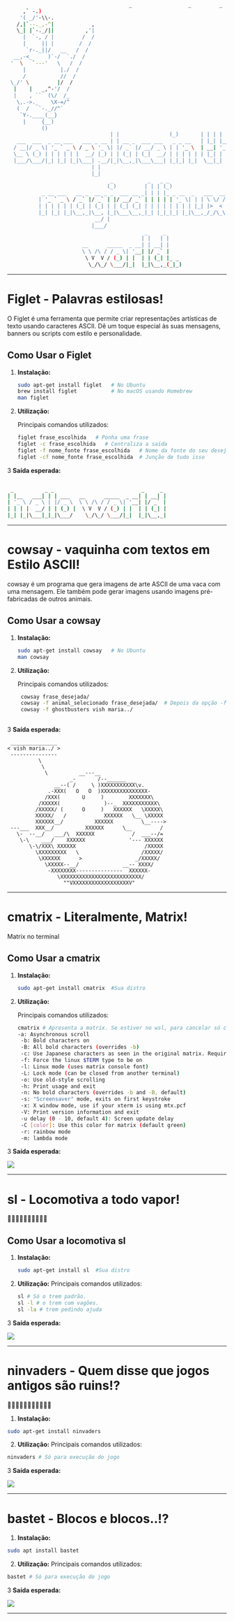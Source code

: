 
```bash
   
                                       _                  _         _   _                                                                     _,.
     ,` -.)
    '( _/'-\\-.               
   /,|`--._,-^|            ,     
   \_| |`-._/||          ,'|       
     |  `-, / |         /  /      
     |     || |        /  /       
      `r-._||/   __   /  /  
  __,-<_     )`-/  `./  /
 '  \   `---'   \   /  / 
     |           |./  /  
     /           //  /     
 \_/' \         |/  /         
  |    |   _,^-'/  /              
  |    , ``  (\/  /_        
   \,.->._    \X-=/^         
   (  /   `-._//^`  
    `Y-.____(__}              
     |     {__)           
           ()
                                 | |                (_)       | | | |
   ___  ___  _ __ ___   ___ _ __ | | __ _  ___ ___   _ _ __   | |_| |__   ___
  / __|/ _ \| '_ ` _ \ / _ \ '_ \| |/ _` |/ __/ _ \ | | '_ \  | __| '_ \ / _ \
  \__ \ (_) | | | | | |  __/ |_) | | (_| | (_|  __/ | | | | | | |_| | | |  __/
  |___/\___/|_| |_| |_|\___| .__/|_|\__,_|\___\___| |_|_| |_|  \__|_| |_|\___|
                           | |
                           |_|
                                 _           _   _ _
                                (_)         | | | (_)
           _ __ ___   __ _  __ _ _  ___ __ _| | | |_ _ __  _   ___  __   
          | '_ ` _ \ / _` |/ _` | |/ __/ _` | | | | | '_ \| | | \ \/ /
          | | | | | | (_| | (_| | | (_| (_| | | | | | | | | |_| |>  <
          |_| |_| |_|\__,_|\__, |_|\___\__,_|_| |_|_|_| |_|\__,_/_/\_\
                            __/ |
                           |___/
                                            _     _
                                           | |   | |
                        __      _____  _ __| | __| |
                        \ \ /\ / / _ \| '__| |/ _` |
                         \ V  V / (_) | |  | | (_| |_ _
                          \_/\_/ \___/|_|  |_|\__,_(_|_)

```
<hr>

# Figlet - Palavras estilosas!
O Figlet é uma ferramenta que permite criar representações artísticas de texto usando caracteres ASCII. Dê um toque especial às suas mensagens, banners ou scripts com estilo e personalidade.

## Como Usar o Figlet

1. **Instalação:**
   
   ```bash
   sudo apt-get install figlet   # No Ubuntu
   brew install figlet           # No macOS usando Homebrew
   man figlet

3. **Utilização:**

   Principais comandos utilizados:

   ```bash
   figlet frase_escolhida   # Ponha uma frase
   figlet -c frase_escolhida   # Centraliza a saída
   figlet -f nome_fonte frase_escolhida   # Nome da fonte do seu desejo
   figlet -cf nome_fonte frase_escolhida  # Junção de tudo isso

3 **Saída esperada:**
   ```bash

    _          _ _                            _     _
| |__   ___| | | ___   __      _____  _ __| | __| |
| '_ \ / _ \ | |/ _ \  \ \ /\ / / _ \| '__| |/ _` |
| | | |  __/ | | (_) |  \ V  V / (_) | |  | | (_| |
|_| |_|\___|_|_|\___/    \_/\_/ \___/|_|  |_|\__,_|
```
<hr>

# cowsay - vaquinha com textos em Estilo ASCII!
cowsay é um programa que gera imagens de arte ASCII de uma vaca com uma mensagem. Ele também pode gerar imagens usando imagens pré-fabricadas de outros animais.

## Como Usar a cowsay

1. **Instalação:**

   ```bash
   sudo apt-get install cowsay   # No Ubuntu
   man cowsay

2. **Utilização:**

   Principais comandos utilizados:
   ```bash
    cowsay frase_desejada/
    cowsay -f animal_selecionado frase_desejada/  # Depois da opção -f selecionada, aperte tab para ver os animais
    cowsay -f ghostbusters vish maria../
  
3 **Saída esperada:**

```
 _______________
< vish maria../ >
 ---------------
          \
           \
            \          __---__
                    _-       /--______
               __--( /     \ )XXXXXXXXXXX\v.
             .-XXX(   O   O  )XXXXXXXXXXXXXXX-
            /XXX(       U     )        XXXXXXX\
          /XXXXX(              )--_  XXXXXXXXXXX\
         /XXXXX/ (      O     )   XXXXXX   \XXXXX\
         XXXXX/   /            XXXXXX   \__ \XXXXX
         XXXXXX__/          XXXXXX         \__---->
 ---___  XXX__/          XXXXXX      \__         /
   \-  --__/   ___/\  XXXXXX            /  ___--/=
    \-\    ___/    XXXXXX              '--- XXXXXX
       \-\/XXX\ XXXXXX                      /XXXXX
         \XXXXXXXXX   \                    /XXXXX/
          \XXXXXX      >                 _/XXXXX/
            \XXXXX--__/              __-- XXXX/
             -XXXXXXXX---------------  XXXXXX-
                \XXXXXXXXXXXXXXXXXXXXXXXXXX/
                  ""VXXXXXXXXXXXXXXXXXXV"
```

<hr>

# cmatrix - Literalmente, Matrix!
Matrix no terminal

## Como Usar a cmatrix

1. **Instalação:**

   ```bash
   sudo apt-get install cmatrix  #Sua distro

2. **Utilização:**

   Principais comandos utilizados:
   ```bash
   cmatrix # Apresenta a matrix. Se estiver no wsl, para cancelar só ctrl-z
   -a: Asynchronous scroll
    -b: Bold characters on 
    -B: All bold characters (overrides -b)
    -c: Use Japanese characters as seen in the original matrix. Requires appropriate fonts
    -f: Force the linux $TERM type to be on
    -l: Linux mode (uses matrix console font)
    -L: Lock mode (can be closed from another terminal)
    -o: Use old-style scrolling
    -h: Print usage and exit
    -n: No bold characters (overrides -b and -B, default)
    -s: "Screensaver" mode, exits on first keystroke
    -x: X window mode, use if your xterm is using mtx.pcf
    -V: Print version information and exit
    -u delay (0 - 10, default 4): Screen update delay
    -C [color]: Use this color for matrix (default green)
    -r: rainbow mode
    -m: lambda mode

3 **Saída esperada:**
   <p align="left">
   <img src="https://www.cyberciti.biz/media/new/cms/2018/01/small-cmtarix-file.gif">
   </p>
<hr>

# sl - Locomotiva a todo vapor!
🚂🚂🚂🚂🚂🚂🚂🚂🚂🚂

## Como Usar a locomotiva sl

1. **Instalação:**

   ```bash
   sudo apt-get install sl  #Sua distro

2. **Utilização:**
Principais comandos utilizados:
   ```bash
   sl # Só o trem padrão.
   sl -l # o trem com vagões.
   sl -la # trem pedindo ajuda
   
3 **Saída esperada:**

<img src="https://www.cyberciti.biz/media/new/tips/2011/05/sl_command_steam_locomotive.png">
<hr>

# ninvaders - Quem disse que jogos antigos são ruins!?
👾👾👾👾👾👾👾👾👾👾👾

1. **Instalação:**

```bash
sudo apt-get install ninvaders
```

2. **Utilização:**
Principais comandos utilizados:

```bash
ninvaders # Só para execução do jogo
```

3 **Saída esperada:**

<img src="https://www.edivaldobrito.com.br/wp-content/uploads/2020/08/instalar-o-jogo-ninvaders.jpg">
<hr>

# bastet - Blocos e blocos..!?

1. **Instalação:**

```bash
sudo apt install bastet
```

2. **Utilização:**
Principais comandos utilizados:

```bash
bastet # Só para execução do jogo
```

3 **Saída esperada:**

<img src="https://community.linuxmint.com/img/screenshots/bastet.png">
<hr>
